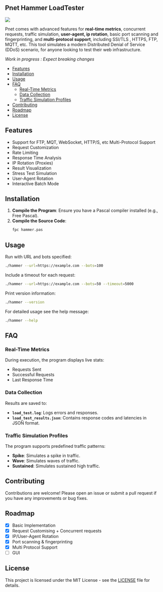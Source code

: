 ## Pnet Hammer LoadTester  
![](https://github.com/Socxenophone/PnetBarricade/blob/main/splash.png) 

Pnet comes with advanced features for **real-time metrics**, concurrent requests, traffic simulation, **user-agent, ip rotation**, basic port scanning and fingerprinting, and **multi-protocol support**, including SSl/TLS , HTTPS, FTP, MQTT, etc. This tool simulates a modern Distributed Denial of Service (DDoS) scenario, for anyone looking to test their web infrastructure.  

*Work in progress : Expect breaking changes*
<!-- TOC start -->


- [Features](#features)
- [Installation](#installation)
- [Usage](#usage)
- [FAQ](#faq)
   * [Real-Time Metrics](#real-time-metrics)
   * [Data Collection](#data-collection)
   * [Traffic Simulation Profiles](#traffic-simulation-profiles)
- [Contributing](#contributing)
- [Roadmap ](#roadmap)
- [License](#license)

<!-- TOC end -->

## Features

- Support for FTP, MQT, WebSocket, HTTP/S, etc Multi-Protocol Support 
- Request Customization
- Rate Limiting
- Response Time Analysis
- IP Rotation (Proxies)
- Result Visualization 
- Stress Test Simulation
- User-Agent Rotation 
- Interactive Batch Mode
  
## Installation

1. **Compile the Program**: Ensure you have a Pascal compiler installed (e.g., Free Pascal).
2. **Compile the Source Code**:
   ```bash
   fpc hammer.pas
   ```

## Usage

Run with URL and bots specified:
   ```bash
   ./hammer --url=https://example.com --bots=100
   ```

Include a timeout for each request:
   ```bash
   ./hammer --url=https://example.com --bots=50 --timeout=5000
   ```
Print version information:
   ```bash
   ./hammer --version
   ```
For detailed usage see the  help message:
   ```bash
   ./hammer --help
   ```

## FAQ
### Real-Time Metrics

During execution, the program displays live stats:
- Requests Sent
- Successful Requests
- Last Response Time

### Data Collection

Results are saved to:
- **`load_test.log`**: Logs errors and responses.
- **`load_test_results.json`**: Contains response codes and latencies in JSON format.

### Traffic Simulation Profiles

The program supports predefined traffic patterns:
- **Spike**: Simulates a spike in traffic.
- **Wave**: Simulates waves of traffic.
- **Sustained**: Simulates sustained high traffic.



## Contributing

Contributions are welcome! Please open an issue or submit a pull request if you have any improvements or bug fixes.

## Roadmap 
- [x] Basic Implementation 
- [x] Request Customising + Concurrent requests 
- [x] IP/User-Agent Rotation 
- [x] Port scanning & fingerprinting 
- [x] Multi Protocol Support 
- [ ] GUI 

## License

This project is licensed under the MIT License - see the [LICENSE](LICENSE) file for details.
```

